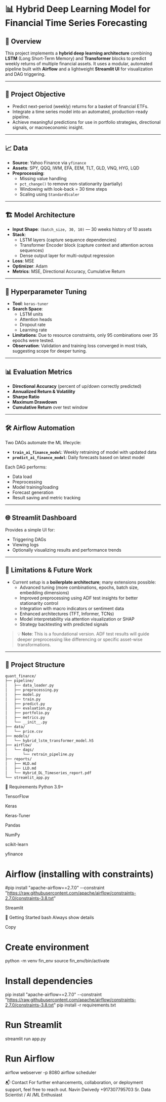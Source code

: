 
# 📊 Hybrid Deep Learning Model for Financial Time Series Forecasting

## 🧠 Overview

This project implements a **hybrid deep learning architecture** combining **LSTM** (Long Short-Term Memory) and **Transformer** blocks to predict weekly returns of multiple financial assets. It uses a modular, automated pipeline built with **Airflow** and a lightweight **Streamlit UI** for visualization and DAG triggering.

---

## 🧾 Project Objective

- Predict next-period (weekly) returns for a basket of financial ETFs.
- Integrate a time series model into an automated, production-ready pipeline.
- Achieve meaningful predictions for use in portfolio strategies, directional signals, or macroeconomic insight.

---

## 📈 Data

- **Source**: Yahoo Finance via `yfinance`
- **Assets**: SPY, QQQ, IWM, EFA, EEM, TLT, GLD, VNQ, HYG, LQD
- **Preprocessing**:
  - Missing value handling
  - `pct_change()` to remove non-stationarity (partially)
  - Windowing with look-back = 30 time steps
  - Scaling using `StandardScaler`

---

## 🏗️ Model Architecture

- **Input Shape**: `(batch_size, 30, 10)` — 30 weeks history of 10 assets
- **Stack**:
  - LSTM layers (capture sequence dependencies)
  - Transformer Encoder block (capture context and attention across sequences)
  - Dense output layer for multi-output regression
- **Loss**: MSE
- **Optimizer**: Adam
- **Metrics**: MSE, Directional Accuracy, Cumulative Return

---

## 🔧 Hyperparameter Tuning

- **Tool**: `keras-tuner`
- **Search Space**:
  - LSTM units
  - Attention heads
  - Dropout rate
  - Learning rate
- **Limitations**: Due to resource constraints, only 95 combinations over 35 epochs were tested.
- **Observation**: Validation and training loss converged in most trials, suggesting scope for deeper tuning.

---

## 📊 Evaluation Metrics

- **Directional Accuracy** (percent of up/down correctly predicted)
- **Annualized Return & Volatility**
- **Sharpe Ratio**
- **Maximum Drawdown**
- **Cumulative Return** over test window

---

## 🛠️ Airflow Automation

Two DAGs automate the ML lifecycle:

- **`train_ai_finance_model`**: Weekly retraining of model with updated data
- **`predict_ai_finance_model`**: Daily forecasts based on latest model

Each DAG performs:
- Data load
- Preprocessing
- Model training/loading
- Forecast generation
- Result saving and metric tracking

---

## 🌐 Streamlit Dashboard

Provides a simple UI for:
- Triggering DAGs
- Viewing logs
- Optionally visualizing results and performance trends

---

## 🧪 Limitations & Future Work

- Current setup is a **boilerplate architecture**; many extensions possible:
  - Advanced tuning (more combinations, epochs, batch size, embedding dimensions)
  - Improved preprocessing using ADF test insights for better stationarity control
  - Integration with macro indicators or sentiment data
  - Enhanced architectures (TFT, Informer, TCNs)
  - Model interpretability via attention visualization or SHAP
  - Strategy backtesting with predicted signals

> 💡 **Note**: This is a foundational version. ADF test results will guide deeper preprocessing like differencing or specific asset-wise transformations.

---

## 📁 Project Structure

```bash
quant_finance/
├── pipeline/
│   ├── data_loader.py
│   ├── preprocessing.py
│   ├── model.py
│   ├── train.py
│   ├── predict.py
│   ├── evaluation.py
│   ├── portfolio.py
│   ├── metrics.py
│   └── __init__.py
├── data/
│   └── price.csv
├── models/
│   └── hybrid_lstm_transformer_model.h5
├── airflow/
│   └── dags/
│       └── retrain_pipeline.py
├── reports/
│   ├── HLD.md
│   ├── LLD.md
│   └── Hybrid_DL_Timeseries_report.pdf
└── streamlit_app.py
```




🧰 Requirements
Python 3.9+

TensorFlow

Keras

Keras-Tuner

Pandas

NumPy

scikit-learn

yfinance

# Airflow (installing with constraints)
#pip install "apache-airflow==2.7.0" --constraint "https://raw.githubusercontent.com/apache/airflow/constraints-2.7.0/constraints-3.8.txt"

Streamlit


🚀 Getting Started
bash
Always show details

Copy
# Create environment
python -m venv fin_env
source fin_env/bin/activate

# Install dependencies
pip install "apache-airflow==2.7.0" --constraint "https://raw.githubusercontent.com/apache/airflow/constraints-2.7.0/constraints-3.8.txt"
pip install -r requirements.txt

# Run Streamlit
streamlit run app.py

# Run Airflow
airflow webserver -p 8080
airflow scheduler


📬 Contact
For further enhancements, collaboration, or deployment support, feel free to reach out. Navin Dwivedy +917307795703
Sr. Data Scientist / AI /ML Enthusiast
